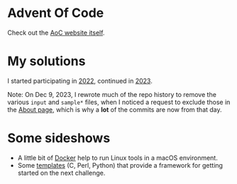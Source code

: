 # Advent Of Code

Check out the [AoC website itself](https://adventofcode.com/).

# My solutions

I started participating in [2022](2022/), continued in
[2023](2023/).

Note: On Dec 9, 2023, I rewrote much of the repo history to remove the various `input` and `sample*` files, when I noticed a request to exclude those in the [About
page](https://adventofcode.com/about), which is why a **lot** of the commits are now from that day.

# Some sideshows

- A little bit of [Docker](docker/) help to run Linux tools in a macOS environment.
- Some [templates](templates/) (C, Perl, Python) that provide a framework for getting started on the next challenge.
